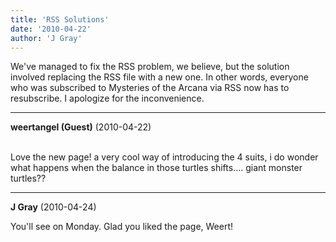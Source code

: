```yaml
---
title: 'RSS Solutions'
date: '2010-04-22'
author: 'J Gray'
---
```


We've managed to fix the RSS problem, we believe, but the solution involved replacing the RSS file with a new one. In other words, everyone who was subscribed to Mysteries of the Arcana via RSS now has to resubscribe. I apologize for the inconvenience.<br>

---
**weertangel (Guest)** (2010-04-22)

<br>Love the new page! a very cool way of introducing the 4 suits, i do wonder what happens when the balance in those turtles shifts.... giant monster turtles??

---
**J Gray** (2010-04-24)

You'll see on Monday. Glad you liked the page, Weert!<br><br>

